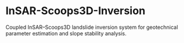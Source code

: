 # InSAR-Scoops3D-Inversion
Coupled InSAR–Scoops3D landslide inversion system for geotechnical parameter estimation and slope stability analysis.
